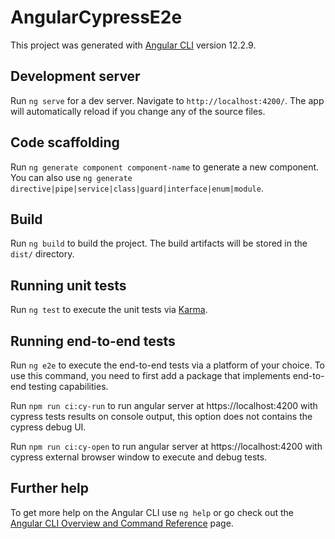 # AngularCypressE2e

This project was generated with [Angular CLI](https://github.com/angular/angular-cli) version 12.2.9.

## Development server

Run `ng serve` for a dev server. Navigate to `http://localhost:4200/`. The app will automatically reload if you change any of the source files.

## Code scaffolding

Run `ng generate component component-name` to generate a new component. You can also use `ng generate directive|pipe|service|class|guard|interface|enum|module`.

## Build

Run `ng build` to build the project. The build artifacts will be stored in the `dist/` directory.

## Running unit tests

Run `ng test` to execute the unit tests via [Karma](https://karma-runner.github.io).

## Running end-to-end tests

Run `ng e2e` to execute the end-to-end tests via a platform of your choice. To use this command, you need to first add a package that implements end-to-end testing capabilities.

Run `npm run ci:cy-run` to run angular server at https://localhost:4200 with cypress tests results on console output, this option does not contains the cypress debug UI.

Run `npm run ci:cy-open` to run angular server at https://localhost:4200 with cypress external browser window to execute and debug tests.

## Further help

To get more help on the Angular CLI use `ng help` or go check out the [Angular CLI Overview and Command Reference](https://angular.io/cli) page.
